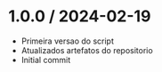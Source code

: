 
1.0.0 / 2024-02-19
==================

  * Primeira versao do script
  * Atualizados artefatos do repositorio
  * Initial commit
